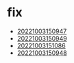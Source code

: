 # fix
- [20221003150947](/zet/20221003150947/README.md)
- [20221003150949](/zet/20221003150949/README.md)
- [20221003151086](/zet/20221003151086/README.md)
- [20221003150948](/zet/20221003150948/README.md)

